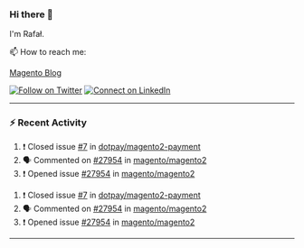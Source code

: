 ### Hi there 👋

I'm Rafał. 

📫 How to reach me:

[Magento Blog](www.empisoft.com)

[![Follow on Twitter](https://img.shields.io/badge/--twitter?label=Twitter&logo=Twitter&style=social)](https://twitter.com/rafalkos) [![Connect on LinkedIn](https://img.shields.io/badge/--linkedin?label=LinkedIn&logo=LinkedIn&style=social)](https://www.linkedin.com/in/rafal-kos)

---

### :zap: Recent Activity

<!--START_SECTION:activity-->
1. ❗️ Closed issue [#7](https://github.com//dotpay/magento2-payment/issues/7) in [dotpay/magento2-payment](https://github.com//dotpay/magento2-payment)
2. 🗣 Commented on [#27954](https://github.com//magento/magento2/issues/27954) in [magento/magento2](https://github.com//magento/magento2)
3. ❗️ Opened issue [#27954](https://github.com//magento/magento2/issues/27954) in [magento/magento2](https://github.com//magento/magento2)
<!--END_SECTION:activity-->
1. ❗️ Closed issue [#7](https://github.com//dotpay/magento2-payment/issues/7) in [dotpay/magento2-payment](https://github.com//dotpay/magento2-payment)
2. 🗣 Commented on [#27954](https://github.com//magento/magento2/issues/27954) in [magento/magento2](https://github.com//magento/magento2)
3. ❗️ Opened issue [#27954](https://github.com//magento/magento2/issues/27954) in [magento/magento2](https://github.com//magento/magento2)
---
